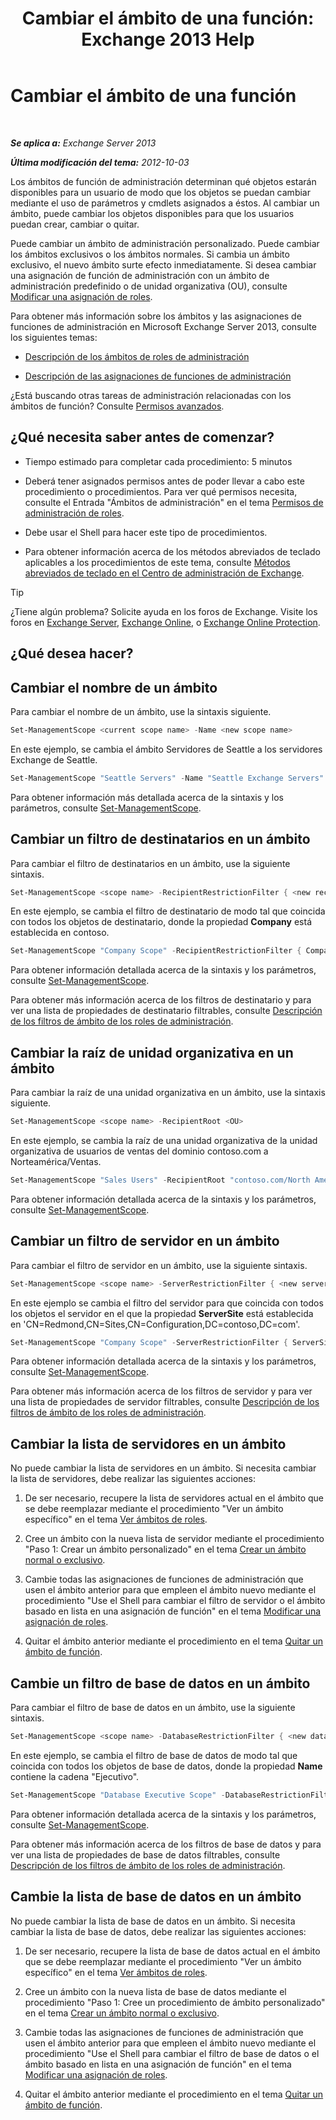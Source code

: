 ﻿---
title: 'Cambiar el ámbito de una función: Exchange 2013 Help'
TOCTitle: Cambiar el ámbito de una función
ms:assetid: 9180e1e0-c352-4ccd-8da6-885a2e309867
ms:mtpsurl: https://technet.microsoft.com/es-es/library/Dd298145(v=EXCHG.150)
ms:contentKeyID: 49895780
ms.date: 05/22/2018
mtps_version: v=EXCHG.150
ms.translationtype: MT
---

# Cambiar el ámbito de una función

 

_**Se aplica a:** Exchange Server 2013_

_**Última modificación del tema:** 2012-10-03_

Los ámbitos de función de administración determinan qué objetos estarán disponibles para un usuario de modo que los objetos se puedan cambiar mediante el uso de parámetros y cmdlets asignados a éstos. Al cambiar un ámbito, puede cambiar los objetos disponibles para que los usuarios puedan crear, cambiar o quitar.

Puede cambiar un ámbito de administración personalizado. Puede cambiar los ámbitos exclusivos o los ámbitos normales. Si cambia un ámbito exclusivo, el nuevo ámbito surte efecto inmediatamente. Si desea cambiar una asignación de función de administración con un ámbito de administración predefinido o de unidad organizativa (OU), consulte [Modificar una asignación de roles](change-a-role-assignment-exchange-2013-help.md).

Para obtener más información sobre los ámbitos y las asignaciones de funciones de administración en Microsoft Exchange Server 2013, consulte los siguientes temas:

  - [Descripción de los ámbitos de roles de administración](understanding-management-role-scopes-exchange-2013-help.md)

  - [Descripción de las asignaciones de funciones de administración](understanding-management-role-assignments-exchange-2013-help.md)

¿Está buscando otras tareas de administración relacionadas con los ámbitos de función? Consulte [Permisos avanzados](advanced-permissions-exchange-2013-help.md).

## ¿Qué necesita saber antes de comenzar?

  - Tiempo estimado para completar cada procedimiento: 5 minutos

  - Deberá tener asignados permisos antes de poder llevar a cabo este procedimiento o procedimientos. Para ver qué permisos necesita, consulte el Entrada "Ámbitos de administración" en el tema [Permisos de administración de roles](role-management-permissions-exchange-2013-help.md).

  - Debe usar el Shell para hacer este tipo de procedimientos.

  - Para obtener información acerca de los métodos abreviados de teclado aplicables a los procedimientos de este tema, consulte [Métodos abreviados de teclado en el Centro de administración de Exchange](keyboard-shortcuts-in-the-exchange-admin-center-exchange-online-protection-help.md).


> [!TIP]
> ¿Tiene algún problema? Solicite ayuda en los foros de Exchange. Visite los foros en <A href="https://go.microsoft.com/fwlink/p/?linkid=60612">Exchange Server</A>, <A href="https://go.microsoft.com/fwlink/p/?linkid=267542">Exchange Online</A>, o <A href="https://go.microsoft.com/fwlink/p/?linkid=285351">Exchange Online Protection</A>.



## ¿Qué desea hacer?

## Cambiar el nombre de un ámbito

Para cambiar el nombre de un ámbito, use la sintaxis siguiente.

```powershell
Set-ManagementScope <current scope name> -Name <new scope name>
```

En este ejemplo, se cambia el ámbito Servidores de Seattle a los servidores Exchange de Seattle.

```powershell
Set-ManagementScope "Seattle Servers" -Name "Seattle Exchange Servers"
```

Para obtener información más detallada acerca de la sintaxis y los parámetros, consulte [Set-ManagementScope](https://technet.microsoft.com/es-es/library/dd297996\(v=exchg.150\)).

## Cambiar un filtro de destinatarios en un ámbito

Para cambiar el filtro de destinatarios en un ámbito, use la siguiente sintaxis.

```powershell
Set-ManagementScope <scope name> -RecipientRestrictionFilter { <new recipient filter> }
```

En este ejemplo, se cambia el filtro de destinatario de modo tal que coincida con todos los objetos de destinatario, donde la propiedad **Company** está establecida en contoso.

```powershell
Set-ManagementScope "Company Scope" -RecipientRestrictionFilter { Company -eq 'contoso' }
```

Para obtener información detallada acerca de la sintaxis y los parámetros, consulte [Set-ManagementScope](https://technet.microsoft.com/es-es/library/dd297996\(v=exchg.150\)).

Para obtener más información acerca de los filtros de destinatario y para ver una lista de propiedades de destinatario filtrables, consulte [Descripción de los filtros de ámbito de los roles de administración](understanding-management-role-scope-filters-exchange-2013-help.md).

## Cambiar la raíz de unidad organizativa en un ámbito

Para cambiar la raíz de una unidad organizativa en un ámbito, use la sintaxis siguiente.

```powershell
Set-ManagementScope <scope name> -RecipientRoot <OU>
```

En este ejemplo, se cambia la raíz de una unidad organizativa de la unidad organizativa de usuarios de ventas del dominio contoso.com a Norteamérica/Ventas.

```powershell
Set-ManagementScope "Sales Users" -RecipientRoot "contoso.com/North America/Sales"
```

Para obtener información detallada acerca de la sintaxis y los parámetros, consulte [Set-ManagementScope](https://technet.microsoft.com/es-es/library/dd297996\(v=exchg.150\)).

## Cambiar un filtro de servidor en un ámbito

Para cambiar el filtro de servidor en un ámbito, use la siguiente sintaxis.

```powershell
Set-ManagementScope <scope name> -ServerRestrictionFilter { <new server filter> }
```

En este ejemplo se cambia el filtro del servidor para que coincida con todos los objetos el servidor en el que la propiedad **ServerSite** está establecida en 'CN=Redmond,CN=Sites,CN=Configuration,DC=contoso,DC=com'.

```powershell
Set-ManagementScope "Company Scope" -ServerRestrictionFilter { ServerSite -eq 'CN=Redmond,CN=Sites,CN=Configuration,DC=contoso,DC=com' }
```

Para obtener información detallada acerca de la sintaxis y los parámetros, consulte [Set-ManagementScope](https://technet.microsoft.com/es-es/library/dd297996\(v=exchg.150\)).

Para obtener más información acerca de los filtros de servidor y para ver una lista de propiedades de servidor filtrables, consulte [Descripción de los filtros de ámbito de los roles de administración](understanding-management-role-scope-filters-exchange-2013-help.md).

## Cambiar la lista de servidores en un ámbito

No puede cambiar la lista de servidores en un ámbito. Si necesita cambiar la lista de servidores, debe realizar las siguientes acciones:

1.  De ser necesario, recupere la lista de servidores actual en el ámbito que se debe reemplazar mediante el procedimiento "Ver un ámbito específico" en el tema [Ver ámbitos de roles](view-role-scopes-exchange-2013-help.md).

2.  Cree un ámbito con la nueva lista de servidor mediante el procedimiento "Paso 1: Crear un ámbito personalizado" en el tema [Crear un ámbito normal o exclusivo](create-a-regular-or-exclusive-scope-exchange-2013-help.md).

3.  Cambie todas las asignaciones de funciones de administración que usen el ámbito anterior para que empleen el ámbito nuevo mediante el procedimiento "Use el Shell para cambiar el filtro de servidor o el ámbito basado en lista en una asignación de función" en el tema [Modificar una asignación de roles](change-a-role-assignment-exchange-2013-help.md).

4.  Quitar el ámbito anterior mediante el procedimiento en el tema [Quitar un ámbito de función](remove-a-role-scope-exchange-2013-help.md).

## Cambie un filtro de base de datos en un ámbito

Para cambiar el filtro de base de datos en un ámbito, use la siguiente sintaxis.

```powershell
Set-ManagementScope <scope name> -DatabaseRestrictionFilter { <new database filter> }
```

En este ejemplo, se cambia el filtro de base de datos de modo tal que coincida con todos los objetos de base de datos, donde la propiedad **Name** contiene la cadena "Ejecutivo".

```powershell
Set-ManagementScope "Database Executive Scope" -DatabaseRestrictionFilter { Name -Like "*Executive*" }
```

Para obtener información detallada acerca de la sintaxis y los parámetros, consulte [Set-ManagementScope](https://technet.microsoft.com/es-es/library/dd297996\(v=exchg.150\)).

Para obtener más información acerca de los filtros de base de datos y para ver una lista de propiedades de base de datos filtrables, consulte [Descripción de los filtros de ámbito de los roles de administración](understanding-management-role-scope-filters-exchange-2013-help.md).

## Cambie la lista de base de datos en un ámbito

No puede cambiar la lista de base de datos en un ámbito. Si necesita cambiar la lista de base de datos, debe realizar las siguientes acciones:

1.  De ser necesario, recupere la lista de base de datos actual en el ámbito que se debe reemplazar mediante el procedimiento "Ver un ámbito específico" en el tema [Ver ámbitos de roles](view-role-scopes-exchange-2013-help.md).

2.  Cree un ámbito con la nueva lista de base de datos mediante el procedimiento "Paso 1: Cree un procedimiento de ámbito personalizado" en el tema [Crear un ámbito normal o exclusivo](create-a-regular-or-exclusive-scope-exchange-2013-help.md).

3.  Cambie todas las asignaciones de funciones de administración que usen el ámbito anterior para que empleen el ámbito nuevo mediante el procedimiento "Use el Shell para cambiar el filtro de base de datos o el ámbito basado en lista en una asignación de función" en el tema [Modificar una asignación de roles](change-a-role-assignment-exchange-2013-help.md).

4.  Quitar el ámbito anterior mediante el procedimiento en el tema [Quitar un ámbito de función](remove-a-role-scope-exchange-2013-help.md).

